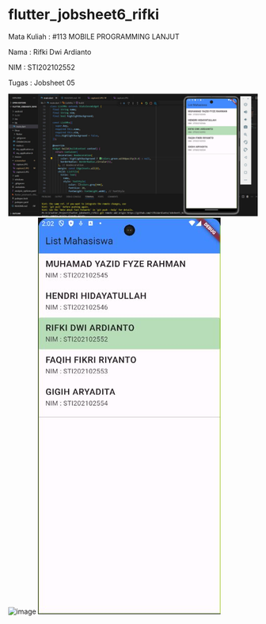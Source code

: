 # flutter_jobsheet6_rifki

Mata Kuliah : #113 MOBILE PROGRAMMING LANJUT

Nama   : Rifki Dwi Ardianto

NIM    : STI202102552

Tugas  : Jobsheet 05

![image](https://github.com/rifkidardianto/Jobsheet5_Rifki_DA_STI202102552/blob/main/screenshot/capture.JPG)
![image](https://github.com/rifkidardianto/Jobsheet5_Rifki_DA_STI202102552/blob/main/screenshot/capture1.JPG)
![image](https://github.com/rifkidardianto/Jobsheet5_Rifki_DA_STI202102552/blob/main/screenshot/capture2.JPG)

